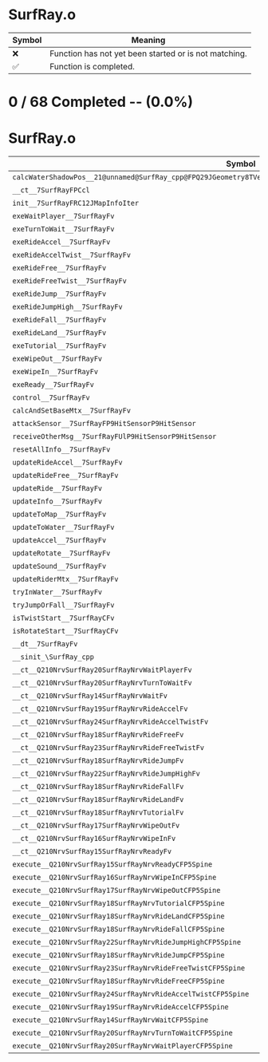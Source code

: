 # SurfRay.o
| Symbol | Meaning 
| ------------- | ------------- 
| :x: | Function has not yet been started or is not matching. 
| :white_check_mark: | Function is completed. 


# 0 / 68 Completed -- (0.0%)
# SurfRay.o
| Symbol | Decompiled? |
| ------------- | ------------- |
| `calcWaterShadowPos__21@unnamed@SurfRay_cpp@FPQ29JGeometry8TVec3<f>RCQ29JGeometry8TVec3<f>RCQ29JGeometry8TVec3<f>` | :x: |
| `__ct__7SurfRayFPCcl` | :x: |
| `init__7SurfRayFRC12JMapInfoIter` | :x: |
| `exeWaitPlayer__7SurfRayFv` | :x: |
| `exeTurnToWait__7SurfRayFv` | :x: |
| `exeRideAccel__7SurfRayFv` | :x: |
| `exeRideAccelTwist__7SurfRayFv` | :x: |
| `exeRideFree__7SurfRayFv` | :x: |
| `exeRideFreeTwist__7SurfRayFv` | :x: |
| `exeRideJump__7SurfRayFv` | :x: |
| `exeRideJumpHigh__7SurfRayFv` | :x: |
| `exeRideFall__7SurfRayFv` | :x: |
| `exeRideLand__7SurfRayFv` | :x: |
| `exeTutorial__7SurfRayFv` | :x: |
| `exeWipeOut__7SurfRayFv` | :x: |
| `exeWipeIn__7SurfRayFv` | :x: |
| `exeReady__7SurfRayFv` | :x: |
| `control__7SurfRayFv` | :x: |
| `calcAndSetBaseMtx__7SurfRayFv` | :x: |
| `attackSensor__7SurfRayFP9HitSensorP9HitSensor` | :x: |
| `receiveOtherMsg__7SurfRayFUlP9HitSensorP9HitSensor` | :x: |
| `resetAllInfo__7SurfRayFv` | :x: |
| `updateRideAccel__7SurfRayFv` | :x: |
| `updateRideFree__7SurfRayFv` | :x: |
| `updateRide__7SurfRayFv` | :x: |
| `updateInfo__7SurfRayFv` | :x: |
| `updateToMap__7SurfRayFv` | :x: |
| `updateToWater__7SurfRayFv` | :x: |
| `updateAccel__7SurfRayFv` | :x: |
| `updateRotate__7SurfRayFv` | :x: |
| `updateSound__7SurfRayFv` | :x: |
| `updateRiderMtx__7SurfRayFv` | :x: |
| `tryInWater__7SurfRayFv` | :x: |
| `tryJumpOrFall__7SurfRayFv` | :x: |
| `isTwistStart__7SurfRayCFv` | :x: |
| `isRotateStart__7SurfRayCFv` | :x: |
| `__dt__7SurfRayFv` | :x: |
| `__sinit_\SurfRay_cpp` | :x: |
| `__ct__Q210NrvSurfRay20SurfRayNrvWaitPlayerFv` | :x: |
| `__ct__Q210NrvSurfRay20SurfRayNrvTurnToWaitFv` | :x: |
| `__ct__Q210NrvSurfRay14SurfRayNrvWaitFv` | :x: |
| `__ct__Q210NrvSurfRay19SurfRayNrvRideAccelFv` | :x: |
| `__ct__Q210NrvSurfRay24SurfRayNrvRideAccelTwistFv` | :x: |
| `__ct__Q210NrvSurfRay18SurfRayNrvRideFreeFv` | :x: |
| `__ct__Q210NrvSurfRay23SurfRayNrvRideFreeTwistFv` | :x: |
| `__ct__Q210NrvSurfRay18SurfRayNrvRideJumpFv` | :x: |
| `__ct__Q210NrvSurfRay22SurfRayNrvRideJumpHighFv` | :x: |
| `__ct__Q210NrvSurfRay18SurfRayNrvRideFallFv` | :x: |
| `__ct__Q210NrvSurfRay18SurfRayNrvRideLandFv` | :x: |
| `__ct__Q210NrvSurfRay18SurfRayNrvTutorialFv` | :x: |
| `__ct__Q210NrvSurfRay17SurfRayNrvWipeOutFv` | :x: |
| `__ct__Q210NrvSurfRay16SurfRayNrvWipeInFv` | :x: |
| `__ct__Q210NrvSurfRay15SurfRayNrvReadyFv` | :x: |
| `execute__Q210NrvSurfRay15SurfRayNrvReadyCFP5Spine` | :x: |
| `execute__Q210NrvSurfRay16SurfRayNrvWipeInCFP5Spine` | :x: |
| `execute__Q210NrvSurfRay17SurfRayNrvWipeOutCFP5Spine` | :x: |
| `execute__Q210NrvSurfRay18SurfRayNrvTutorialCFP5Spine` | :x: |
| `execute__Q210NrvSurfRay18SurfRayNrvRideLandCFP5Spine` | :x: |
| `execute__Q210NrvSurfRay18SurfRayNrvRideFallCFP5Spine` | :x: |
| `execute__Q210NrvSurfRay22SurfRayNrvRideJumpHighCFP5Spine` | :x: |
| `execute__Q210NrvSurfRay18SurfRayNrvRideJumpCFP5Spine` | :x: |
| `execute__Q210NrvSurfRay23SurfRayNrvRideFreeTwistCFP5Spine` | :x: |
| `execute__Q210NrvSurfRay18SurfRayNrvRideFreeCFP5Spine` | :x: |
| `execute__Q210NrvSurfRay24SurfRayNrvRideAccelTwistCFP5Spine` | :x: |
| `execute__Q210NrvSurfRay19SurfRayNrvRideAccelCFP5Spine` | :x: |
| `execute__Q210NrvSurfRay14SurfRayNrvWaitCFP5Spine` | :x: |
| `execute__Q210NrvSurfRay20SurfRayNrvTurnToWaitCFP5Spine` | :x: |
| `execute__Q210NrvSurfRay20SurfRayNrvWaitPlayerCFP5Spine` | :x: |
